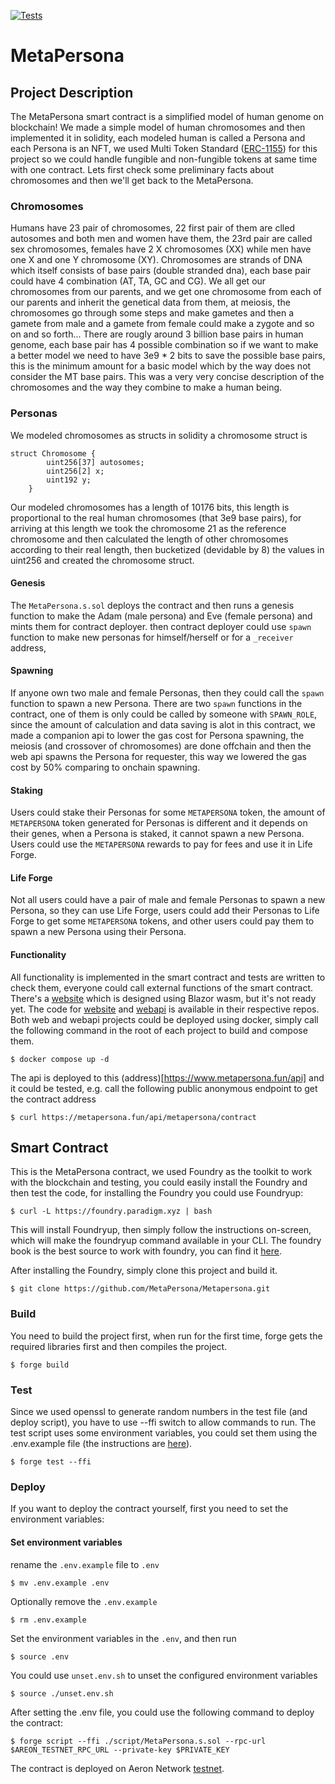 [![Tests](https://github.com/MetaPersona/Metapersona/actions/workflows/test.yml/badge.svg)](https://github.com/MetaPersona/Metapersona/blob/master/.github/workflows/test.yml)
# MetaPersona
## Project Description
The MetaPersona smart contract is a simplified model of human genome on blockchain!
We made a simple model of human chromosomes and then implemented it in solidity, each modeled human is called a Persona and each Persona is an NFT, we used Multi Token Standard ([ERC-1155](https://eips.ethereum.org/EIPS/eip-1155)) for this project so we could handle fungible and non-fungible tokens at same time with one contract. Lets first check some preliminary facts about chromosomes and then we'll get back to the MetaPersona.
### Chromosomes
Humans have 23 pair of chromosomes, 22 first pair of them are clled autosomes and both men and women have them, the 23rd pair are called sex chromosomes, females have 2 X chromosomes (XX) while men have one X and one Y chromosome (XY). Chromosomes are strands of DNA which itself consists of base pairs (double stranded dna), each base pair could have 4 combination (AT, TA, GC and CG). 
We all get our chromosomes from our parents, and we get one chromosome from each of our parents and inherit the genetical data from them, at meiosis, the chromosomes go through some steps and make gametes and then a gamete from male and a gamete from female could make a zygote and so on and so forth...
There are rougly around 3 billion base pairs in human genome, each base pair has 4 possible combination so if we want to make a better model we need to have 3e9 * 2 bits to save the possible base pairs, this is the minimum amount for a basic model which by the way does not consider the MT base pairs.
This was a very very concise description of the chromosomes and the way they combine to make a human being.
### Personas
We modeled chromosomes as structs in solidity
a chromosome struct is 
```solidity
struct Chromosome {
        uint256[37] autosomes;
        uint256[2] x;
        uint192 y;
    }
```
Our modeled chromosomes has a length of 10176 bits, this length is proportional to the real human chromosomes (that 3e9 base pairs), for arriving at this length we took the chromosome 21 as the reference chromosome and then calculated the length of other chromosomes according to their real length, then bucketized (devidable by 8) the values in uint256 and created the chromosome struct.

#### Genesis
The `MetaPersona.s.sol` deploys the contract and then runs a genesis function to make the Adam (male persona) and Eve (female persona) and mints them for contract deployer. then contract deployer could use `spawn` function to make new personas for himself/herself  or for a `_receiver` address,
#### Spawning
If anyone own two male and female Personas, then they could call the `spawn` function to spawn a new Persona. There are two `spawn` functions in the contract, one of them is only could be called by someone with `SPAWN_ROLE`, since the amount of calculation and data saving is alot in this contract, we made a companion api to lower the gas cost for Persona spawning, the meiosis (and crossover of chromosomes) are done offchain and then the web api spawns the Persona for requester, this way we lowered the gas cost by 50% comparing to onchain spawning.
#### Staking
Users could stake their Personas for some `METAPERSONA` token, the amount of `METAPERSONA` token generated for Personas is different and it depends on their genes, when a Persona is staked, it cannot spawn a new Persona. Users could use the `METAPERSONA` rewards to pay for fees and use it in Life Forge.
#### Life Forge
Not all users could have a pair of male and female Personas to spawn a new Persona, so they can use Life Forge, users could add their Personas to Life Forge to get some `METAPERSONA` tokens, and other users could pay them to spawn a new Persona using their Persona.
#### Functionality
All functionality is implemented in the smart contract and tests are written to check them, everyone could call external functions of the smart contract. There's a [website](https://www.metapersona.fun) which is designed using Blazor wasm, but it's not ready yet.
The code for [website](https://github.com/MetaPersona/MetaPersonaWeb) and [webapi](https://github.com/MetaPersona/MetaPersonaApi) is available in their respective repos.
Both web and webapi projects could be deployed using docker, simply call the following command in the root of each project to build and compose them.
```shell
$ docker compose up -d
```
The api is deployed to this (address)[https://www.metapersona.fun/api] and it could be tested, e.g. call the following public anonymous endpoint to get the contract address
```shell
$ curl https://metapersona.fun/api/metapersona/contract
```
## Smart Contract
This is the MetaPersona contract, we used Foundry as the toolkit to work with the blockchain and testing, you could easily install the Foundry and then test the code, for installing the Foundry you could use Foundryup:
```shell
$ curl -L https://foundry.paradigm.xyz | bash
```
This will install Foundryup, then simply follow the instructions on-screen, which will make the foundryup command available in your CLI. The foundry book is the best source to work with foundry, you can find it [here](https://book.getfoundry.sh/).

After installing the Foundry, simply clone this project and build it.
```shell
$ git clone https://github.com/MetaPersona/Metapersona.git
```
### Build
You need to build the project first, when run for the first time, forge gets the required libraries first and then compiles the project.
```shell
$ forge build
```

### Test
Since we used openssl to generate random numbers in the test file (and deploy script), you have to use --ffi switch to allow commands to run.
The test script uses some environment variables, you could set them using the .env.example file (the instructions are [here](https://github.com/MetaPersona/Metapersona#set-environment-variables)).
```shell
$ forge test --ffi
```

### Deploy
If you want to deploy the contract yourself, first you need to set the environment variables:

#### Set environment variables

rename the `.env.example` file to `.env`

```shell
$ mv .env.example .env
```

Optionally remove the `.env.example`

```shell
$ rm .env.example
```

Set the environment variables in the `.env`, and then run

```shell
$ source .env
```


You could use `unset.env.sh` to unset the configured environment variables

```shell
$ source ./unset.env.sh
```
After setting the .env file, you could use the following command to deploy the contract:
```shell
$ forge script --ffi ./script/MetaPersona.s.sol --rpc-url $AREON_TESTNET_RPC_URL --private-key $PRIVATE_KEY 
```

The contract is deployed on Aeron Network [testnet](https://areonscan.com/contracts/0xc758b2ecd4bff53a2586f79ab9436617a884ca85).
